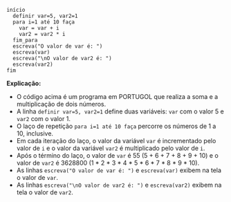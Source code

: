 ```portuguol
início
  definir var=5, var2=1
  para i=1 até 10 faça
    var = var + i
    var2 = var2 * i
  fim_para
  escreva("O valor de var é: ")
  escreva(var)
  escreva("\nO valor de var2 é: ")
  escreva(var2)
fim
```

**Explicação:**

* O código acima é um programa em PORTUGOL que realiza a soma e a multiplicação de dois números.
* A linha `definir var=5, var2=1` define duas variáveis: `var` com o valor 5 e `var2` com o valor 1.
* O laço de repetição `para i=1 até 10 faça` percorre os números de 1 a 10, inclusive.
* Em cada iteração do laço, o valor da variável `var` é incrementado pelo valor de `i` e o valor da variável `var2` é multiplicado pelo valor de `i`.
* Após o término do laço, o valor de `var` é 55 (5 + 6 + 7 + 8 + 9 + 10) e o valor de `var2` é 3628800 (1 * 2 * 3 * 4 * 5 * 6 * 7 * 8 * 9 * 10).
* As linhas `escreva("O valor de var é: ")` e `escreva(var)` exibem na tela o valor de `var`.
* As linhas `escreva("\nO valor de var2 é: ")` e `escreva(var2)` exibem na tela o valor de `var2`.